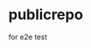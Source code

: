 # publicrepo
for e2e test

































































































































































































































































































































































































































































































































































































































































































































































































































































































































































































































































































































































































































































































































































































































































































































































































































































































































































































































































































































































































































































































































































































































































































































































































































































































































































































































































































































































































































































































































































































































































































































































































































































































































































































































































































































































































































































































































































































































































































































































































































































































































































































































































































































































































































































































































































































































































































































































































































































































































































































































